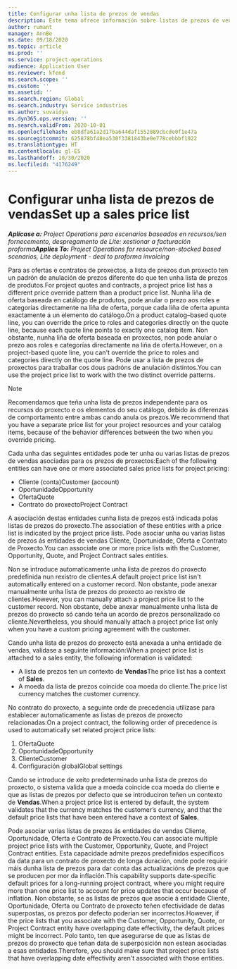 ```yaml
---
title: Configurar unha lista de prezos de vendas
description: Este tema ofrece información sobre listas de prezos de vendas para a fixación de prezos de proxectos.
author: rumant
manager: AnnBe
ms.date: 09/18/2020
ms.topic: article
ms.prod: ''
ms.service: project-operations
audience: Application User
ms.reviewer: kfend
ms.search.scope: ''
ms.custom: ''
ms.assetid: ''
ms.search.region: Global
ms.search.industry: Service industries
ms.author: suvaidya
ms.dyn365.ops.version: ''
ms.search.validFrom: 2020-10-01
ms.openlocfilehash: eb8dfa61a2d17ba644daf1552889cbcde0f1e47a
ms.sourcegitcommit: 625878bf48ea530f3381843be0e778cebbbf1922
ms.translationtype: HT
ms.contentlocale: gl-ES
ms.lasthandoff: 10/30/2020
ms.locfileid: "4176249"
---
```

# <a name="set-up-a-sales-price-list"></a><span data-ttu-id="3006f-103">Configurar unha lista de prezos de vendas</span><span class="sxs-lookup"><span data-stu-id="3006f-103">Set up a sales price list</span></span>

<span data-ttu-id="3006f-104">_**Aplícase a:** Project Operations para escenarios baseados en recursos/sen fornecemento, despregamento de Lite: xestionar a facturación proforma_</span><span class="sxs-lookup"><span data-stu-id="3006f-104">_**Applies To:** Project Operations for resource/non-stocked based scenarios, Lite deployment - deal to proforma invoicing_</span></span>

<span data-ttu-id="3006f-105">Para as ofertas e contratos de proxectos, a lista de prezos dun proxecto ten un padrón de anulación de prezos diferente do que ten unha lista de prezos de produtos.</span><span class="sxs-lookup"><span data-stu-id="3006f-105">For project quotes and contracts, a project price list has a different price override pattern than a product price list.</span></span> <span data-ttu-id="3006f-106">Nunha liña de oferta baseada en catálogo de produtos, pode anular o prezo aos roles e categorías directamente na liña de oferta, porque cada liña de oferta apunta exactamente a un elemento do catálogo.</span><span class="sxs-lookup"><span data-stu-id="3006f-106">On a product catalog–based quote line, you can override the price to roles and categories directly on the quote line, because each quote line points to exactly one catalog item.</span></span> <span data-ttu-id="3006f-107">Non obstante, nunha liña de oferta baseada en proxectos, non pode anular o prezo aos roles e categorías directamente na liña de oferta.</span><span class="sxs-lookup"><span data-stu-id="3006f-107">However, on a project-based quote line, you can't override the price to roles and categories directly on the quote line.</span></span> <span data-ttu-id="3006f-108">Pode usar a lista de prezos de proxectos para traballar cos dous padróns de anulación distintos.</span><span class="sxs-lookup"><span data-stu-id="3006f-108">You can use the project price list to work with the two distinct override patterns.</span></span>

> [!NOTE]
> <span data-ttu-id="3006f-109">Recomendamos que teña unha lista de prezos independente para os recursos do proxecto e os elementos do seu catálogo, debido ás diferenzas de comportamento entre ambas cando anula os prezos.</span><span class="sxs-lookup"><span data-stu-id="3006f-109">We recommend that you have a separate price list for your project resources and your catalog items, because of the behavior differences between the two when you override pricing.</span></span>

<span data-ttu-id="3006f-110">Cada unha das seguintes entidades pode ter unha ou varias listas de prezos de vendas asociadas para os prezos de proxectos:</span><span class="sxs-lookup"><span data-stu-id="3006f-110">Each of the following entities can have one or more associated sales price lists for project pricing:</span></span>

- <span data-ttu-id="3006f-111">Cliente (conta)</span><span class="sxs-lookup"><span data-stu-id="3006f-111">Customer (account)</span></span> 
- <span data-ttu-id="3006f-112">Oportunidade</span><span class="sxs-lookup"><span data-stu-id="3006f-112">Opportunity</span></span> 
- <span data-ttu-id="3006f-113">Oferta</span><span class="sxs-lookup"><span data-stu-id="3006f-113">Quote</span></span> 
- <span data-ttu-id="3006f-114">Contrato do proxecto</span><span class="sxs-lookup"><span data-stu-id="3006f-114">Project Contract</span></span>

<span data-ttu-id="3006f-115">A asociación destas entidades cunha lista de prezos está indicada polas listas de prezos do proxecto.</span><span class="sxs-lookup"><span data-stu-id="3006f-115">The association of these entities with a price list is indicated by the project price lists.</span></span> <span data-ttu-id="3006f-116">Pode asociar unha ou varias listas de prezos ás entidades de vendas Cliente, Oportunidade, Oferta e Contrato de Proxecto.</span><span class="sxs-lookup"><span data-stu-id="3006f-116">You can associate one or more price lists with the Customer, Opportunity, Quote, and Project Contract sales entities.</span></span>

<span data-ttu-id="3006f-117">Non se introduce automaticamente unha lista de prezos do proxecto predefinida nun rexistro de clientes.</span><span class="sxs-lookup"><span data-stu-id="3006f-117">A default project price list isn't automatically entered on a customer record.</span></span> <span data-ttu-id="3006f-118">Non obstante, pode anexar manualmente unha lista de prezos do proxecto ao rexistro de clientes.</span><span class="sxs-lookup"><span data-stu-id="3006f-118">However, you can manually attach a project price list to the customer record.</span></span> <span data-ttu-id="3006f-119">Non obstante, debe anexar manualmente unha lista de prezos do proxecto só cando teña un acordo de prezos personalizado co cliente.</span><span class="sxs-lookup"><span data-stu-id="3006f-119">Nevertheless, you should manually attach a project price list only when you have a custom pricing agreement with the customer.</span></span> 

<span data-ttu-id="3006f-120">Cando unha lista de prezos do proxecto está anexada a unha entidade de vendas, valídase a seguinte información:</span><span class="sxs-lookup"><span data-stu-id="3006f-120">When a project price list is attached to a sales entity, the following information is validated:</span></span>

- <span data-ttu-id="3006f-121">A lista de prezos ten un contexto de **Vendas**</span><span class="sxs-lookup"><span data-stu-id="3006f-121">The price list has a context of **Sales**.</span></span> 
- <span data-ttu-id="3006f-122">A moeda da lista de prezos coincide coa moeda do cliente.</span><span class="sxs-lookup"><span data-stu-id="3006f-122">The price list currency matches the customer currency.</span></span> 

<span data-ttu-id="3006f-123">No contrato do proxecto, a seguinte orde de precedencia utilízase para establecer automaticamente as listas de prezos de proxecto relacionadas:</span><span class="sxs-lookup"><span data-stu-id="3006f-123">On a project contract, the following order of precedence is used to automatically set related project price lists:</span></span>

1. <span data-ttu-id="3006f-124">Oferta</span><span class="sxs-lookup"><span data-stu-id="3006f-124">Quote</span></span>
2. <span data-ttu-id="3006f-125">Oportunidade</span><span class="sxs-lookup"><span data-stu-id="3006f-125">Opportunity</span></span>
3. <span data-ttu-id="3006f-126">Cliente</span><span class="sxs-lookup"><span data-stu-id="3006f-126">Customer</span></span> 
4. <span data-ttu-id="3006f-127">Configuración global</span><span class="sxs-lookup"><span data-stu-id="3006f-127">Global settings</span></span> 

<span data-ttu-id="3006f-128">Cando se introduce de xeito predeterminado unha lista de prezos do proxecto, o sistema valida que a moeda coincide coa moeda do cliente e que as listas de prezos por defecto que se introduciron teñen un contexto de **Vendas**.</span><span class="sxs-lookup"><span data-stu-id="3006f-128">When a project price list is entered by default, the system validates that the currency matches the customer’s currency, and that the default price lists that have been entered have a context of **Sales**.</span></span>

<span data-ttu-id="3006f-129">Pode asociar varias listas de prezos ás entidades de vendas Cliente, Oportunidade, Oferta e Contrato de Proxecto.</span><span class="sxs-lookup"><span data-stu-id="3006f-129">You can associate multiple project price lists with the Customer, Opportunity, Quote, and Project Contract entities.</span></span> <span data-ttu-id="3006f-130">Esta capacidade admite prezos predefinidos específicos da data para un contrato de proxecto de longa duración, onde pode requirir máis dunha lista de prezos para dar conta das actualizacións de prezos que se producen por mor da inflación.</span><span class="sxs-lookup"><span data-stu-id="3006f-130">This capability supports date-specific default prices for a long-running project contract, where you might require more than one price list to account for price updates that occur because of inflation.</span></span> <span data-ttu-id="3006f-131">Non obstante, se as listas de prezos que asocie á entidade Cliente, Oportunidade, Oferta ou Contrato de proxecto teñen efectividade de datas superpostas, os prezos por defecto poderían ser incorrectos.</span><span class="sxs-lookup"><span data-stu-id="3006f-131">However, if the price lists that you associate with the Customer, Opportunity, Quote, or Project Contract entity have overlapping date effectivity, the default prices might be incorrect.</span></span> <span data-ttu-id="3006f-132">Polo tanto, ten que asegurarse de que as listas de prezos do proxecto que teñan data de superposición non estean asociadas a esas entidades.</span><span class="sxs-lookup"><span data-stu-id="3006f-132">Therefore, you should make sure that project price lists that have overlapping date effectivity aren't associated with those entities.</span></span>
